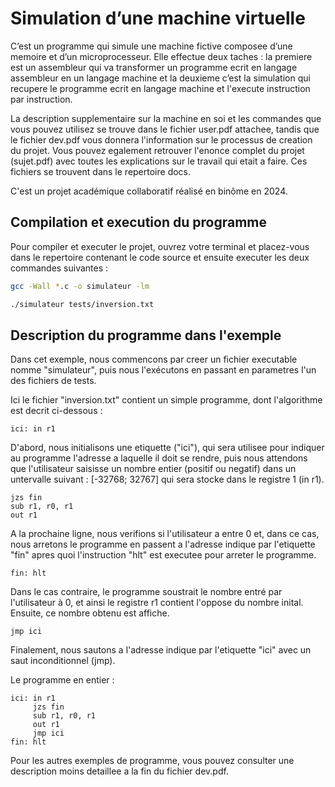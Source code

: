 # Simulation d’une machine virtuelle

C’est un programme qui simule une machine fictive composee d’une memoire et d’un microprocesseur. Elle effectue deux taches : la premiere est un assembleur qui va transformer un programme ecrit en langage assembleur en un langage machine et la deuxieme c’est la simulation qui recupere le programme ecrit en langage machine et l'execute instruction par instruction. 

La description supplementaire sur la machine en soi et les commandes que vous pouvez utilisez se trouve dans le fichier user.pdf attachee, tandis que le fichier dev.pdf vous donnera l'information sur le processus de creation du projet. Vous pouvez egalement retrouver l'enonce complet du projet (sujet.pdf) avec toutes les explications sur le travail qui etait a faire. Ces fichiers se trouvent dans le repertoire docs.

C'est un projet académique collaboratif réalisé en binôme en 2024.

## Compilation et execution du programme 

Pour compiler et executer le projet, ouvrez votre terminal et placez-vous dans le repertoire contenant le code source et ensuite executer les deux commandes suivantes : 

```bash
gcc -Wall *.c -o simulateur -lm
```

```bash
./simulateur tests/inversion.txt
```

## Description du programme dans l'exemple

Dans cet exemple, nous commencons par creer un fichier executable nomme "simulateur", puis nous l'exécutons en passant en parametres l'un des fichiers de tests.

Ici le fichier "inversion.txt" contient un simple programme, dont l'algorithme est decrit ci-dessous : 

```
ici: in r1
```

D'abord, nous initialisons une etiquette ("ici"), qui sera utilisee pour indiquer au programme l'adresse a laquelle il doit se rendre, puis nous attendons que l'utilisateur saisisse un nombre entier (positif ou negatif) dans un untervalle suivant : [-32768; 32767] qui sera stocke dans le registre 1 (in r1).

```
jzs fin
sub r1, r0, r1
out r1
```

A la prochaine ligne, nous verifions si l'utilisateur a entre 0 et, dans ce cas, nous arretons le programme en passent a l'adresse indique par l'etiquette "fin" apres quoi l'instruction "hlt" est executee pour arreter le programme. 

```
fin: hlt
```

Dans le cas contraire, le programme soustrait le nombre entré par l'utilisateur à 0, et ainsi le registre r1 contient l'oppose du nombre inital. Ensuite, ce nombre obtenu est affiche.

```
jmp ici
```

Finalement, nous sautons a l'adresse indique par l'etiquette "ici" avec un saut inconditionnel (jmp).

Le programme en entier :

```
ici: in r1
     jzs fin
     sub r1, r0, r1
     out r1
     jmp ici
fin: hlt
```

Pour les autres exemples de programme, vous pouvez consulter une description moins detaillee a la fin du fichier dev.pdf.
